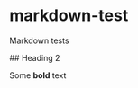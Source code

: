 # markdown-test
Markdown tests
<div id="test1" markdown="1">
## Heading 2

Some **bold** text
</div>
